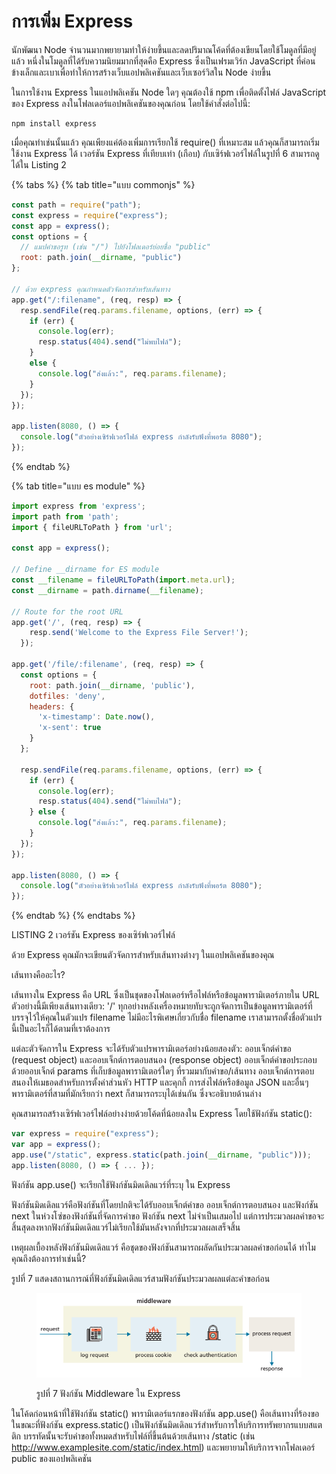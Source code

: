 # การเพิ่ม Express

นักพัฒนา Node จำนวนมากพยายามทำให้ง่ายขึ้นและลดปริมาณโค้ดที่ต้องเขียนโดยใช้โมดูลที่มีอยู่แล้ว หนึ่งในโมดูลที่ได้รับความนิยมมากที่สุดคือ Express ซึ่งเป็นเฟรมเวิร์ก JavaScript ที่ค่อนข้างเล็กและเบาเพื่อทำให้การสร้างเว็บแอปพลิเคชันและเว็บเซอร์วิสใน Node ง่ายขึ้น

ในการใช้งาน Express ในแอปพลิเคชัน Node ใดๆ คุณต้องใช้ npm เพื่อติดตั้งไฟล์ JavaScript ของ Express ลงในโฟลเดอร์แอปพลิเคชันของคุณก่อน โดยใช้คำสั่งต่อไปนี้:

```
npm install express
```

เมื่อคุณทำเช่นนั้นแล้ว คุณเพียงแค่ต้องเพิ่มการเรียกใช้ require() ที่เหมาะสม แล้วคุณก็สามารถเริ่มใช้งาน Express ได้ เวอร์ชัน Express ที่เทียบเท่า (เกือบ) กับเซิร์ฟเวอร์ไฟล์ในรูปที่ 6 สามารถดูได้ใน Listing 2



{% tabs %}
{% tab title="แบบ commonjs" %}
```javascript
const path = require("path");
const express = require("express");
const app = express();
const options = {
  // แมปคำขอรูท (เช่น "/") ไปยังโฟลเดอร์ย่อยชื่อ "public"
  root: path.join(__dirname, "public")
};

// ด้วย express คุณกำหนดตัวจัดการสำหรับเส้นทาง
app.get("/:filename", (req, resp) => {
  resp.sendFile(req.params.filename, options, (err) => {
    if (err) {
      console.log(err);
      resp.status(404).send("ไม่พบไฟล์");
    }
    else {
      console.log("ส่งแล้ว:", req.params.filename);
    }
  });
});

app.listen(8080, () => {
  console.log("ตัวอย่างเซิร์ฟเวอร์ไฟล์ express กำลังรับฟังที่พอร์ต 8080");
});
```
{% endtab %}

{% tab title="แบบ es module" %}
```javascript
import express from 'express';
import path from 'path';
import { fileURLToPath } from 'url';

const app = express();

// Define __dirname for ES module
const __filename = fileURLToPath(import.meta.url);
const __dirname = path.dirname(__filename);

// Route for the root URL
app.get('/', (req, resp) => {
    resp.send('Welcome to the Express File Server!');
  });

app.get('/file/:filename', (req, resp) => {
  const options = {
    root: path.join(__dirname, 'public'),
    dotfiles: 'deny',
    headers: {
      'x-timestamp': Date.now(),
      'x-sent': true
    }
  };

  resp.sendFile(req.params.filename, options, (err) => {
    if (err) {
      console.log(err);
      resp.status(404).send("ไม่พบไฟล์");
    } else {
      console.log("ส่งแล้ว:", req.params.filename);
    }
  });
});

app.listen(8080, () => {
  console.log("ตัวอย่างเซิร์ฟเวอร์ไฟล์ express กำลังรับฟังที่พอร์ต 8080");
});
```
{% endtab %}
{% endtabs %}

LISTING 2 เวอร์ชัน Express ของเซิร์ฟเวอร์ไฟล์

ด้วย Express คุณมักจะเขียนตัวจัดการสำหรับเส้นทางต่างๆ ในแอปพลิเคชันของคุณ&#x20;

เส้นทางคืออะไร?&#x20;

เส้นทางใน Express คือ URL ซึ่งเป็นชุดของโฟลเดอร์หรือไฟล์หรือข้อมูลพารามิเตอร์ภายใน URL ตัวอย่างนี้มีเพียงเส้นทางเดียว: '/' ทุกอย่างหลังเครื่องหมายทับจะถูกจัดการเป็นข้อมูลพารามิเตอร์ที่บรรจุไว้ให้คุณในตัวแปร filename ไม่มีอะไรพิเศษเกี่ยวกับชื่อ filename เราสามารถตั้งชื่อตัวแปรนี้เป็นอะไรก็ได้ตามที่เราต้องการ

แต่ละตัวจัดการใน Express จะได้รับตัวแปรพารามิเตอร์อย่างน้อยสองตัว: ออบเจ็กต์คำขอ (request object) และออบเจ็กต์การตอบสนอง (response object) ออบเจ็กต์คำขอประกอบด้วยออบเจ็กต์ params ที่เก็บข้อมูลพารามิเตอร์ใดๆ ที่รวมมากับคำขอ/เส้นทาง ออบเจ็กต์การตอบสนองให้เมธอดสำหรับการตั้งค่าส่วนหัว HTTP และคุกกี้ การส่งไฟล์หรือข้อมูล JSON และอื่นๆ พารามิเตอร์ที่สามที่มักเรียกว่า next ก็สามารถระบุได้เช่นกัน ซึ่งจะอธิบายด้านล่าง

คุณสามารถสร้างเซิร์ฟเวอร์ไฟล์อย่างง่ายด้วยโค้ดที่น้อยลงใน Express โดยใช้ฟังก์ชัน static():

```javascript
var express = require("express");
var app = express();
app.use("/static", express.static(path.join(__dirname, "public")));
app.listen(8080, () => { ... });
```

ฟังก์ชัน app.use() จะเรียกใช้ฟังก์ชันมิดเดิลแวร์ที่ระบุ ใน Express&#x20;

ฟังก์ชันมิดเดิลแวร์คือฟังก์ชันที่โดยปกติจะได้รับออบเจ็กต์คำขอ ออบเจ็กต์การตอบสนอง และฟังก์ชัน next ในห่วงโซ่ของฟังก์ชันที่จัดการคำขอ ฟังก์ชัน next ไม่จำเป็นเสมอไป แต่การประมวลผลคำขอจะสิ้นสุดลงหากฟังก์ชันมิดเดิลแวร์ไม่เรียกใช้มันหลังจากที่ประมวลผลเสร็จสิ้น&#x20;

เหตุผลเบื้องหลังฟังก์ชันมิดเดิลแวร์ คือชุดของฟังก์ชันสามารถผลัดกันประมวลผลคำขอก่อนได้ ทำไมคุณถึงต้องการทำเช่นนี้?&#x20;

รูปที่ 7 แสดงสถานการณ์ที่ฟังก์ชันมิดเดิลแวร์สามฟังก์ชันประมวลผลแต่ละคำขอก่อน

<figure><img src="../../.gitbook/assets/image (8).png" alt=""><figcaption><p>รูปที่ 7 ฟังก์ชัน Middleware ใน Express</p></figcaption></figure>

ในโค้ดก่อนหน้าที่ใช้ฟังก์ชัน static() พารามิเตอร์แรกของฟังก์ชัน app.use() คือเส้นทางที่ร้องขอ ในขณะที่ฟังก์ชัน express.static() เป็นฟังก์ชันมิดเดิลแวร์สำหรับการให้บริการทรัพยากรแบบสแตติก บรรทัดนั้นจะรับคำขอทั้งหมดสำหรับไฟล์ที่ขึ้นต้นด้วยเส้นทาง /static (เช่น http://www.examplesite.com/static/index.html) และพยายามให้บริการจากโฟลเดอร์ public ของแอปพลิเคชัน
